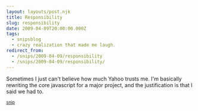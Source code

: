 ```yaml
---
layout: layouts/post.njk
title: Responsibility
slug: responsibility
date: 2009-04-09T20:00:00.000Z
tags:
  - snipsblog
  - crazy realization that made me laugh.
redirect_from:
  - /snips/2009-04-09/responsibility
  - /snips/2009-04-09/responsibility/
---
```

Sometimes I just can't believe how much Yahoo trusts me.  I'm basically rewriting the core javascript for a major project, and the justification is that I said we had to.

<small>[snip](https://github.com/isaacs/snips)</small>
